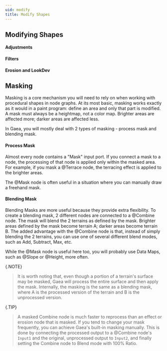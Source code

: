 ```yaml
---
uid: modify
title: Modify Shapes
---
```


## Modifying Shapes

#### Adjustments

#### Filters

#### Erosion and LookDev

## Masking

Masking is a core mechanism you will need to rely on when working with procedural shapes in node graphs. At its most basic, masking works exactly as it would in a paint program: define an area and only that part is modified. A mask must always be a heightmap, not a color map. Brighter areas are affected more; darker areas are affected less.

In Gaea, you will mostly deal with 2 types of masking - process mask and blending mask.

#### Process Mask

Almost every node contains a "Mask" input port. If you connect a mask to a node, the processing of that node is applied only within the masked area. For example, if you mask a @Terrace node, the terracing effect is applied to the brighter areas.

The @Mask node is often useful in a situation where you can manually draw a freehand mask.

#### Blending Mask

Blending Masks are more useful because they provide extra flexibility. To create a blending mask, 2 different nodes are connected to a @Combine node. The mask will blend the 2 terrains as defined by the mask. Brighter areas defined by the mask become terrain A; darker areas become terrain B. The added advantage with the @Combine node is that, instead of simply blending the 2 terrains, you can use one of several different blend modes, such as Add, Subtract, Max, etc.

While the @Mask node is useful here too, you will probably use Data Maps, such as @Slope or @Height, more often.

{.NOTE}
> It is worth noting that, even though a portion of a terrain's surface may be masked, Gaea will process the entire surface and then apply the mask. Internally, the masking is the same as a blending mask, where A is the processed version of the terrain and B is the unprocessed version.

{.TIP}
> A masked Combine node is much faster to reprocess than an effect or erosion node that is masked. If you tend to change your mask frequently, you can achieve Gaea's built-in masking manually. This is done by connecting the processed output to a @Combine node's `Input1` and the original, unprocessed output to `Input2`, and finally setting the Combine node to Blend mode with 100% Ratio.
